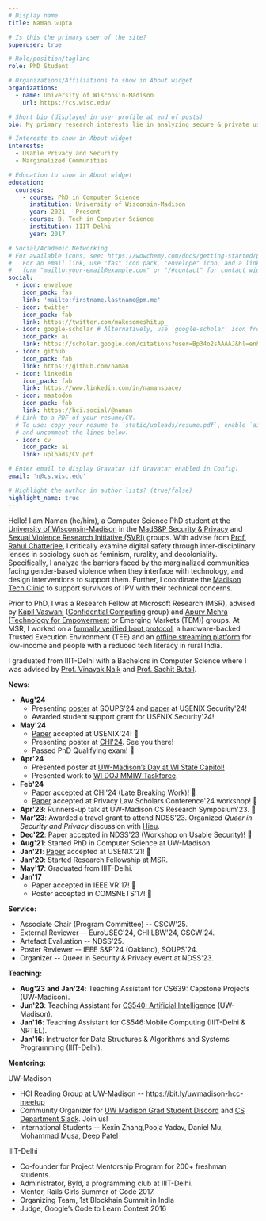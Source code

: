 ```yaml
---
# Display name
title: Naman Gupta

# Is this the primary user of the site?
superuser: true

# Role/position/tagline
role: PhD Student

# Organizations/Affiliations to show in About widget
organizations:
  - name: University of Wisconsin-Madison
    url: https://cs.wisc.edu/

# Short bio (displayed in user profile at end of posts)
bio: My primary research interests lie in analyzing secure & private usable-systems for the at-risk populations.

# Interests to show in About widget
interests:
  - Usable Privacy and Security
  - Marginalized Communities

# Education to show in About widget
education:
  courses:
    - course: PhD in Computer Science
      institution: University of Wisconsin-Madison
      year: 2021 - Present
    - course: B. Tech in Computer Science
      institution: IIIT-Delhi
      year: 2017

# Social/Academic Networking
# For available icons, see: https://wowchemy.com/docs/getting-started/page-builder/#icons
#   For an email link, use "fas" icon pack, "envelope" icon, and a link in the
#   form "mailto:your-email@example.com" or "/#contact" for contact widget.
social:
  - icon: envelope
    icon_pack: fas
    link: 'mailto:firstname.lastname@pm.me'
  - icon: twitter
    icon_pack: fab
    link: https://twitter.com/makesomeshitup_
  - icon: google-scholar # Alternatively, use `google-scholar` icon from `ai` icon pack
    icon_pack: ai
    link: https://scholar.google.com/citations?user=Bp34o2sAAAAJ&hl=en&oi=sra
  - icon: github
    icon_pack: fab
    link: https://github.com/naman
  - icon: linkedin
    icon_pack: fab
    link: https://www.linkedin.com/in/namanspace/
  - icon: mastodon
    icon_pack: fab
    link: https://hci.social/@naman
  # Link to a PDF of your resume/CV.
  # To use: copy your resume to `static/uploads/resume.pdf`, enable `ai` icons in `params.toml`,
  # and uncomment the lines below.
  - icon: cv
    icon_pack: ai
    link: uploads/CV.pdf

# Enter email to display Gravatar (if Gravatar enabled in Config)
email: 'n@cs.wisc.edu'

# Highlight the author in author lists? (true/false)
highlight_name: true
---
```


Hello! I am Naman (he/him), a Computer Science PhD student at the <a target="_blank" href="https://wisc.edu/">University of Wisconsin-Madison</a> in the <a target="_blank" href="https://madsp.cs.wisc.edu/">MadS&P Security & Privacy</a> and <a target="_blank" href="https://crgw.gws.wisc.edu/sexual-violence-research-initiative/">Sexual Violence Research Initiative (SVRI)</a> groups. With advise from <a target="_blank" href="https://pages.cs.wisc.edu/~chatterjee/">Prof. Rahul Chatterjee</a>, I critically examine digital safety through inter-disciplinary lenses in sociology such as feminism, rurality, and decoloniality. Specifically, I analyze the barriers faced by the marginalized communities facing gender-based violence when they interface with technology, and design interventions to support them. Further, I coordinate the <a target="_blank" href="https://techclinic.cs.wisc.edu/">Madison Tech Clinic</a> to support survivors of IPV with their technical concerns.

Prior to PhD, I was a Research Fellow at Microsoft Research (MSR), advised by <a target="_blank" href="https://www.microsoft.com/en-us/research/people/kapilv/">Kapil Vaswani</a> (<a target="_blank" href="https://www.microsoft.com/en-us/research/theme/confidential-computing/">Confidential Computing</a> group) and <a target="_blank" href="https://twitter.com/apurvmehra?lang=en">Apurv Mehra</a> (<a target="_blank" href="https://www.microsoft.com/en-us/research/theme/technology-and-empowerment/publications/">Technology for Empowerment</a> or Emerging Markets (TEM)) groups.
At MSR, I worked on a <a target="_blank" href="https://www.usenix.org/conference/usenixsecurity21/presentation/tao">formally verified boot protocol</a>, a hardware-backed Trusted Execution Environment (TEE) and an <a target="_blank" href="https://www.microsoft.com/en-us/research/project/blendnet/">offline streaming platform</a> for low-income and people with a reduced tech literacy in rural India.

I graduated from IIIT-Delhi with a Bachelors in Computer Science where I was advised by <a target="_blank" href="http://vinayaknaik.info/">Prof. Vinayak Naik</a> and <a target="_blank" href="https://www.niu.edu/ceet/about/faculty-and-instructors/butail-sachit.shtml">Prof. Sachit Butail</a>.

<!--
Prior to this, I was working as a DevSecOps Engineer at <a target="_blank"  href="https://grab.com">Grab</a> to automate their security defenses and as a Site Reliability Engineer at <a target="_blank" href="https://media.net">media.net</a> to support their near-unethical contextual advertising business. Phew.  -->
<!-- {{< icon name="download" pack="fas" >}} Download my {{< staticref "uploads/CV.pdf" "newtab" >}}CV.{{< /staticref >}} -->

**News:**
- **Aug'24**
  - Presenting <a target="_blank" href="#">poster</a> at SOUPS'24 and <a target="_blank" href="publication/usenix-24/">paper</a> at USENIX Security'24!
  - Awarded student support grant for USENIX Security'24!
- **May'24**
  - <a target="_blank" href="publication/usenix-24/">Paper</a> accepted at USENIX'24! &#127882;
  - Presenting poster at <a target="_blank" href="publication/chilbw-2024/">CHI'24</a>. See you there!
  - Passed PhD Qualifying exam! &#127882;
- **Apr'24**
  - Presented poster at <a target="_blank" href="https://staterelations.wisc.edu/uw-madison-day-at-the-capitol/">UW-Madison’s Day at WI State Capitol!</a>
  - Presented work to <a target="_blank" href="https://www.doj.state.wi.us/missing-and-murdered-indigenous-women-task-force">WI DOJ MMIW Taskforce</a>.
- **Feb'24**
  - <a target="_blank" href="publication/chilbw-2024/">Paper</a> accepted at CHI'24 (Late Breaking Work)! &#127882;
  - <a target="_blank" href="publication/plsc-2024/">Paper</a> accepted at Privacy Law Scholars Conference'24 workshop! &#127882;
- **Apr'23**: Runners-up talk at UW-Madison CS Research Symposium'23. &#127882;
- **Mar'23**: Awarded a travel grant to attend NDSS'23. Organized *Queer in Security *and* Privacy* discussion with <a target="_blank" href="https://levanhieu.com/">Hieu</a>.
- **Dec'22**: <a target="_blank" href="publication/2023/">Paper</a> accepted in NDSS'23 (Workshop on Usable Security)! &#127882;
- **Aug'21**: Started PhD in Computer Science at UW-Madison.
- **Jan'21**: <a target="_blank" href="publication/272306/">Paper</a> accepted at USENIX'21! &#127882;
- **Jan'20**: Started Research Fellowship at MSR.
- **May'17**: Graduated from IIIT-Delhi.
- **Jan'17**
  - Paper accepted in IEEE VR'17! &#127882;
  - Poster accepted in COMSNETS'17! &#127882;

**Service:**
- Associate Chair (Program Committee) -- CSCW'25.
- External Reviewer -- EuroUSEC'24, CHI LBW'24, CSCW'24.
- Artefact Evaluation -- NDSS'25.
- Poster Reviewer -- IEEE S\&P'24 (Oakland), SOUPS'24.
- Organizer -- Queer in Security & Privacy event at NDSS'23.

**Teaching:**
- **Aug'23 and Jan'24**: Teaching Assistant for CS639: Capstone Projects (UW-Madison).
- **Jun'23**: Teaching Assistant for <a target="_blank" href="https://pages.cs.wisc.edu/~yw/CS540S23.html">CS540: Artificial Intelligence</a> (UW-Madison).
- **Jan'16**: Teaching Assistant for CS546:Mobile Computing (IIIT-Delhi & NPTEL)</a>.
- **Jan'16**: Instructor for Data Structures & Algorithms and Systems Programming</a> (IIIT-Delhi).

**Mentoring:**

UW-Madison
- HCI Reading Group at UW-Madison -- https://bit.ly/uwmadison-hcc-meetup
- Community Organizer for <a target="_blank" href="https://discord.gg/Bzf7Kz6RQ5">UW Madison Grad Student Discord</a> and <a target="_blank" href="https://join.slack.com/t/unofficialwisccs/shared_invite/zt-2h0r4eb1w-s_a33Hglu~0TRY9xLrXliw">CS Department Slack</a>. Join us!
- International Students -- Kexin Zhang,Pooja Yadav, Daniel Mu, Mohammad Musa, Deep Patel

IIIT-Delhi
- Co-founder for Project Mentorship Program for 200+ freshman students.
- Administrator, Byld, a programming club at IIIT-Delhi.
- Mentor, Rails Girls Summer of Code 2017.
- Organizing Team, 1st Blockhain Summit in India
- Judge, Google’s Code to Learn Contest 2016
